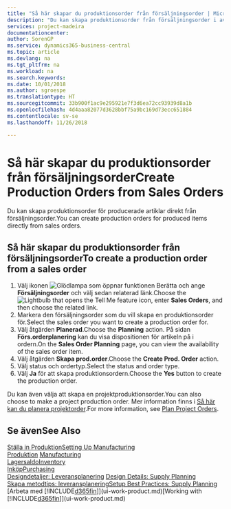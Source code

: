 ```yaml
---
title: "Så här skapar du produktionsorder från försäljningsorder | Microsoft Docsr"
description: "Du kan skapa produktionsorder från försäljningsorder i avdelningen Försäljning och marknadsföring."
services: project-madeira
documentationcenter: 
author: SorenGP
ms.service: dynamics365-business-central
ms.topic: article
ms.devlang: na
ms.tgt_pltfrm: na
ms.workload: na
ms.search.keywords: 
ms.date: 10/01/2018
ms.author: sgroespe
ms.translationtype: HT
ms.sourcegitcommit: 33b900f1ac9e295921e7f3d6ea72cc93939d8a1b
ms.openlocfilehash: 4d4aaa82077d3628bbf75a9bc169d73ecc651884
ms.contentlocale: sv-se
ms.lasthandoff: 11/26/2018

---
```

# <a name="create-production-orders-from-sales-orders"></a><span data-ttu-id="24cc5-103">Så här skapar du produktionsorder från försäljningsorder</span><span class="sxs-lookup"><span data-stu-id="24cc5-103">Create Production Orders from Sales Orders</span></span>
<span data-ttu-id="24cc5-104">Du kan skapa produktionsorder för producerade artiklar direkt från försäljningsorder.</span><span class="sxs-lookup"><span data-stu-id="24cc5-104">You can create production orders for produced items directly from sales orders.</span></span>  

## <a name="to-create-a-production-order-from-a-sales-order"></a><span data-ttu-id="24cc5-105">Så här skapar du produktionsorder från försäljningsorder</span><span class="sxs-lookup"><span data-stu-id="24cc5-105">To create a production order from a sales order</span></span>  

1.  <span data-ttu-id="24cc5-106">Välj ikonen ![Glödlampa som öppnar funktionen Berätta](media/ui-search/search_small.png "Glödlampa som öppnar funktionen Berätta") och ange **Försäljningsorder** och välj sedan relaterad länk.</span><span class="sxs-lookup"><span data-stu-id="24cc5-106">Choose the ![Lightbulb that opens the Tell Me feature](media/ui-search/search_small.png "Tell me what you want to do") icon, enter **Sales Orders**, and then choose the related link.</span></span>  
2.  <span data-ttu-id="24cc5-107">Markera den försäljningsorder som du vill skapa en produktionsorder för.</span><span class="sxs-lookup"><span data-stu-id="24cc5-107">Select the sales order you want to create a production order for.</span></span>  
3.  <span data-ttu-id="24cc5-108">Välj åtgärden **Planerad**.</span><span class="sxs-lookup"><span data-stu-id="24cc5-108">Choose the **Planning** action.</span></span> <span data-ttu-id="24cc5-109">På sidan **Förs.orderplanering** kan du visa dispositionen för artikeln på i ordern.</span><span class="sxs-lookup"><span data-stu-id="24cc5-109">On the **Sales Order Planning** page, you can view the availability of the sales order item.</span></span>  
4.  <span data-ttu-id="24cc5-110">Välj åtgärden **Skapa prod.order**.</span><span class="sxs-lookup"><span data-stu-id="24cc5-110">Choose the **Create Prod. Order** action.</span></span>  
5.  <span data-ttu-id="24cc5-111">Välj status och ordertyp.</span><span class="sxs-lookup"><span data-stu-id="24cc5-111">Select the status and order type.</span></span>  
6.  <span data-ttu-id="24cc5-112">Välj **Ja** för att skapa produktionsordern.</span><span class="sxs-lookup"><span data-stu-id="24cc5-112">Choose the **Yes** button to create the production order.</span></span>

<span data-ttu-id="24cc5-113">Du kan även välja att skapa en projektproduktionsorder.</span><span class="sxs-lookup"><span data-stu-id="24cc5-113">You can also choose to make a project production order.</span></span> <span data-ttu-id="24cc5-114">Mer information finns i [Så här kan du planera projektorder](production-how-to-plan-project-orders.md).</span><span class="sxs-lookup"><span data-stu-id="24cc5-114">For more information, see [Plan Project Orders](production-how-to-plan-project-orders.md).</span></span>   

## <a name="see-also"></a><span data-ttu-id="24cc5-115">Se även</span><span class="sxs-lookup"><span data-stu-id="24cc5-115">See Also</span></span>  
[<span data-ttu-id="24cc5-116">Ställa in Produktion</span><span class="sxs-lookup"><span data-stu-id="24cc5-116">Setting Up Manufacturing</span></span>](production-configure-production-processes.md)  
<span data-ttu-id="24cc5-117">[Produktion](production-manage-manufacturing.md)  </span><span class="sxs-lookup"><span data-stu-id="24cc5-117">[Manufacturing](production-manage-manufacturing.md)  </span></span>  
[<span data-ttu-id="24cc5-118">Lagersaldo</span><span class="sxs-lookup"><span data-stu-id="24cc5-118">Inventory</span></span>](inventory-manage-inventory.md)  
[<span data-ttu-id="24cc5-119">Inköp</span><span class="sxs-lookup"><span data-stu-id="24cc5-119">Purchasing</span></span>](purchasing-manage-purchasing.md)  
<span data-ttu-id="24cc5-120">[Designdetaljer: Leveransplanering](design-details-supply-planning.md) </span><span class="sxs-lookup"><span data-stu-id="24cc5-120">[Design Details: Supply Planning](design-details-supply-planning.md) </span></span>  
[<span data-ttu-id="24cc5-121">Skapa metodtips: leveransplanering</span><span class="sxs-lookup"><span data-stu-id="24cc5-121">Setup Best Practices: Supply Planning</span></span>](setup-best-practices-supply-planning.md)  
<span data-ttu-id="24cc5-122">[Arbeta med [!INCLUDE[d365fin](includes/d365fin_md.md)]](ui-work-product.md)</span><span class="sxs-lookup"><span data-stu-id="24cc5-122">[Working with [!INCLUDE[d365fin](includes/d365fin_md.md)]](ui-work-product.md)</span></span>

